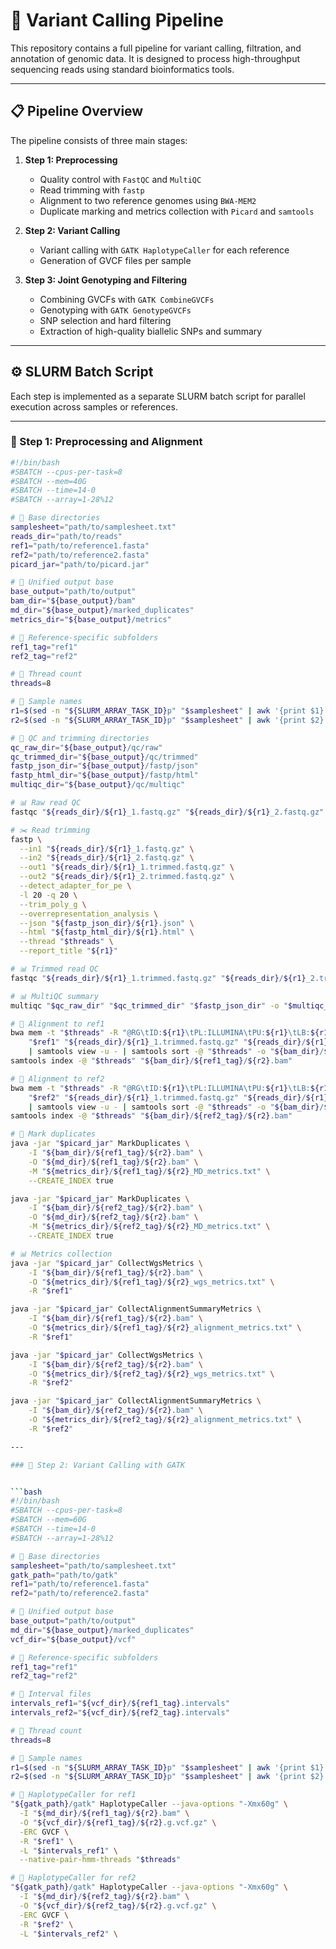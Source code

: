 # 🧬 Variant Calling Pipeline

This repository contains a full pipeline for variant calling, filtration, and annotation of genomic data. It is designed to process high-throughput sequencing reads using standard bioinformatics tools.

---

## 📋 Pipeline Overview

The pipeline consists of three main stages:

1. **Step 1: Preprocessing**
   - Quality control with `FastQC` and `MultiQC`
   - Read trimming with `fastp`
   - Alignment to two reference genomes using `BWA-MEM2`
   - Duplicate marking and metrics collection with `Picard` and `samtools`

2. **Step 2: Variant Calling**
   - Variant calling with `GATK HaplotypeCaller` for each reference
   - Generation of GVCF files per sample

3. **Step 3: Joint Genotyping and Filtering**
   - Combining GVCFs with `GATK CombineGVCFs`
   - Genotyping with `GATK GenotypeGVCFs`
   - SNP selection and hard filtering
   - Extraction of high-quality biallelic SNPs and summary 

---

## ⚙️ SLURM Batch Script

Each step is implemented as a separate SLURM batch script for parallel execution across samples or references.

---
### 🔹 Step 1: Preprocessing and Alignment

```bash
#!/bin/bash
#SBATCH --cpus-per-task=8
#SBATCH --mem=40G
#SBATCH --time=14-0
#SBATCH --array=1-28%12

# 📁 Base directories
samplesheet="path/to/samplesheet.txt"
reads_dir="path/to/reads"
ref1="path/to/reference1.fasta"
ref2="path/to/reference2.fasta"
picard_jar="path/to/picard.jar"

# 📁 Unified output base
base_output="path/to/output"
bam_dir="${base_output}/bam"
md_dir="${base_output}/marked_duplicates"
metrics_dir="${base_output}/metrics"

# 📁 Reference-specific subfolders
ref1_tag="ref1"
ref2_tag="ref2"

# 🔧 Thread count
threads=8

# 🧬 Sample names
r1=$(sed -n "${SLURM_ARRAY_TASK_ID}p" "$samplesheet" | awk '{print $1}')
r2=$(sed -n "${SLURM_ARRAY_TASK_ID}p" "$samplesheet" | awk '{print $2}')

# 📁 QC and trimming directories
qc_raw_dir="${base_output}/qc/raw"
qc_trimmed_dir="${base_output}/qc/trimmed"
fastp_json_dir="${base_output}/fastp/json"
fastp_html_dir="${base_output}/fastp/html"
multiqc_dir="${base_output}/qc/multiqc"

# 📊 Raw read QC
fastqc "${reads_dir}/${r1}_1.fastq.gz" "${reads_dir}/${r1}_2.fastq.gz" -t 2 -o "$qc_raw_dir"

# ✂️ Read trimming
fastp \
  --in1 "${reads_dir}/${r1}_1.fastq.gz" \
  --in2 "${reads_dir}/${r1}_2.fastq.gz" \
  --out1 "${reads_dir}/${r1}_1.trimmed.fastq.gz" \
  --out2 "${reads_dir}/${r1}_2.trimmed.fastq.gz" \
  --detect_adapter_for_pe \
  -l 20 -q 20 \
  --trim_poly_g \
  --overrepresentation_analysis \
  --json "${fastp_json_dir}/${r1}.json" \
  --html "${fastp_html_dir}/${r1}.html" \
  --thread "$threads" \
  --report_title "${r1}"

# 📊 Trimmed read QC
fastqc "${reads_dir}/${r1}_1.trimmed.fastq.gz" "${reads_dir}/${r1}_2.trimmed.fastq.gz" -o "$qc_trimmed_dir"

# 📊 MultiQC summary
multiqc "$qc_raw_dir" "$qc_trimmed_dir" "$fastp_json_dir" -o "$multiqc_dir"

# 🧷 Alignment to ref1
bwa mem -t "$threads" -R "@RG\tID:${r1}\tPL:ILLUMINA\tPU:${r1}\tLB:${r1}\tSM:${r2}" \
    "$ref1" "${reads_dir}/${r1}_1.trimmed.fastq.gz" "${reads_dir}/${r1}_2.trimmed.fastq.gz" \
    | samtools view -u - | samtools sort -@ "$threads" -o "${bam_dir}/${ref1_tag}/${r2}.bam"
samtools index -@ "$threads" "${bam_dir}/${ref1_tag}/${r2}.bam"

# 🧷 Alignment to ref2
bwa mem -t "$threads" -R "@RG\tID:${r1}\tPL:ILLUMINA\tPU:${r1}\tLB:${r1}\tSM:${r2}" \
    "$ref2" "${reads_dir}/${r1}_1.trimmed.fastq.gz" "${reads_dir}/${r1}_2.trimmed.fastq.gz" \
    | samtools view -u - | samtools sort -@ "$threads" -o "${bam_dir}/${ref2_tag}/${r2}.bam"
samtools index -@ "$threads" "${bam_dir}/${ref2_tag}/${r2}.bam"

# 🧼 Mark duplicates
java -jar "$picard_jar" MarkDuplicates \
    -I "${bam_dir}/${ref1_tag}/${r2}.bam" \
    -O "${md_dir}/${ref1_tag}/${r2}.bam" \
    -M "${metrics_dir}/${ref1_tag}/${r2}_MD_metrics.txt" \
    --CREATE_INDEX true

java -jar "$picard_jar" MarkDuplicates \
    -I "${bam_dir}/${ref2_tag}/${r2}.bam" \
    -O "${md_dir}/${ref2_tag}/${r2}.bam" \
    -M "${metrics_dir}/${ref2_tag}/${r2}_MD_metrics.txt" \
    --CREATE_INDEX true

# 📊 Metrics collection
java -jar "$picard_jar" CollectWgsMetrics \
    -I "${bam_dir}/${ref1_tag}/${r2}.bam" \
    -O "${metrics_dir}/${ref1_tag}/${r2}_wgs_metrics.txt" \
    -R "$ref1"

java -jar "$picard_jar" CollectAlignmentSummaryMetrics \
    -I "${bam_dir}/${ref1_tag}/${r2}.bam" \
    -O "${metrics_dir}/${ref1_tag}/${r2}_alignment_metrics.txt" \
    -R "$ref1"

java -jar "$picard_jar" CollectWgsMetrics \
    -I "${bam_dir}/${ref2_tag}/${r2}.bam" \
    -O "${metrics_dir}/${ref2_tag}/${r2}_wgs_metrics.txt" \
    -R "$ref2"

java -jar "$picard_jar" CollectAlignmentSummaryMetrics \
    -I "${bam_dir}/${ref2_tag}/${r2}.bam" \
    -O "${metrics_dir}/${ref2_tag}/${r2}_alignment_metrics.txt" \
    -R "$ref2"

---

### 🔹 Step 2: Variant Calling with GATK


```bash
#!/bin/bash
#SBATCH --cpus-per-task=8
#SBATCH --mem=60G
#SBATCH --time=14-0
#SBATCH --array=1-28%12

# 📁 Base directories
samplesheet="path/to/samplesheet.txt"
gatk_path="path/to/gatk"
ref1="path/to/reference1.fasta"
ref2="path/to/reference2.fasta"

# 📁 Unified output base
base_output="path/to/output"
md_dir="${base_output}/marked_duplicates"
vcf_dir="${base_output}/vcf"

# 📁 Reference-specific subfolders
ref1_tag="ref1"
ref2_tag="ref2"

# 📁 Interval files
intervals_ref1="${vcf_dir}/${ref1_tag}.intervals"
intervals_ref2="${vcf_dir}/${ref2_tag}.intervals"

# 🔧 Thread count
threads=8

# 🧬 Sample names
r1=$(sed -n "${SLURM_ARRAY_TASK_ID}p" "$samplesheet" | awk '{print $1}')
r2=$(sed -n "${SLURM_ARRAY_TASK_ID}p" "$samplesheet" | awk '{print $2}')

# 🧬 HaplotypeCaller for ref1
"${gatk_path}/gatk" HaplotypeCaller --java-options "-Xmx60g" \
  -I "${md_dir}/${ref1_tag}/${r2}.bam" \
  -O "${vcf_dir}/${ref1_tag}/${r2}.g.vcf.gz" \
  -ERC GVCF \
  -R "$ref1" \
  -L "$intervals_ref1" \
  --native-pair-hmm-threads "$threads"

# 🧬 HaplotypeCaller for ref2
"${gatk_path}/gatk" HaplotypeCaller --java-options "-Xmx60g" \
  -I "${md_dir}/${ref2_tag}/${r2}.bam" \
  -O "${vcf_dir}/${ref2_tag}/${r2}.g.vcf.gz" \
  -ERC GVCF \
  -R "$ref2" \
  -L "$intervals_ref2" \
